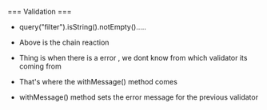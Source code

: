 === Validation ===

- query("filter").isString().notEmpty().....

- Above is the chain reaction

- Thing is when there is a error , we dont know from which validator its coming from 

- That's where the withMessage() method comes

- withMessage() method sets the error message for the previous validator
